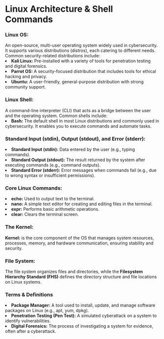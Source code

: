 

<h1>Linux Architecture & Shell Commands</h1>

<h3>Linux OS:</h3> An open-source, multi-user operating system widely used in cybersecurity. It supports various distributions (distros), each catering to different needs. Common security-related distributions include:

<li><strong>Kali Linux:</strong> Pre-installed with a variety of tools for penetration testing and digital forensics.</li>
<li><strong>Parrot OS:</strong> A security-focused distribution that includes tools for ethical hacking and privacy.</li>
<li><strong>Ubuntu:</strong> A user-friendly, general-purpose distribution with strong community support.</li>

<h3>Linux Shell:</h3> A command-line interpreter (CLI) that acts as a bridge between the user and the operating system. Common shells include:
<li><strong>Bash:</strong> The default shell in most Linux distributions and commonly used in cybersecurity. It enables you to execute commands and automate tasks.</li>

<h3>Standard Input (stdin), Output (stdout), and Error (stderr):</h3> 
<li><strong>Standard Input (stdin):</strong> Data entered by the user (e.g., typing commands).</li>
<li><strong>Standard Output (stdout):</strong> The result returned by the system after executing commands (e.g., command outputs).</li>
<li><strong>Standard Error (stderr):</strong> Error messages when commands fail (e.g., due to wrong syntax or insufficient permissions).</li>

<h3>Core Linux Commands:</h3>
<li><strong>echo:</strong> Used to output text to the terminal.</li>
<li><strong>nano:</strong> A simple text editor for creating and editing files in the terminal.</li>
<li><strong>expr:</strong> Performs basic arithmetic operations.</li>
<li><strong>clear:</strong> Clears the terminal screen.</li>

<h3>The Kernel:</h3> 
<b>Kernel:</b> is the core component of the OS that manages system resources, processes, memory, and hardware communication, ensuring stability and security.
<h3>File System:</h3>
The file system organizes files and directories, while the <b>Filesystem Hierarchy Standard (FHS)</b> defines the directory structure and file locations on Linux systems.

<h3>Terms & Definitions</h3>
<li><b>Package Manager:</b> A tool used to install, update, and manage software packages on Linux (e.g., apt, yum, dpkg).</li>
<li><b>Penetration Testing (Pen Test):</b> A simulated cyberattack on a system to identify vulnerabilities.</li>
<li><b>Digital Forensics:</b> The process of investigating a system for evidence, often after a cyberattack.</li>



